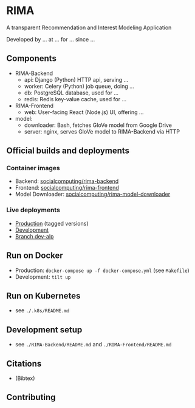 # RIMA

A transparent Recommendation and Interest Modeling Application

Developed by ... at ... for ... since ...


## Components

* RIMA-Backend
  * api: Django (Python) HTTP api, serving ...
  * worker: Celery (Python) job queue, doing ...
  * db: PostgreSQL database, used for ...
  * redis: Redis key-value cache, used for ...
* RIMA-Frontend
  * web: User-facing React (Node.js) UI, offering ...
* model:
  * downloader: Bash, fetches GloVe model from Google Drive
  * server: nginx, serves GloVe model to RIMA-Backend via HTTP


## Official builds and deployments

### Container images

* Backend: [socialcomputing/rima-backend](https://hub.docker.com/repository/docker/socialcomputing/rima-backend)
* Frontend: [socialcomputing/rima-frontend](https://hub.docker.com/repository/docker/socialcomputing/rima-frontend)
* Model Downloader: [socialcomputing/rima-model-downloader](https://hub.docker.com/repository/docker/socialcomputing/rima-model-downloader)

### Live deployments

* [Production](https://rima.sc.inko.cloud/) (tagged versions)
* [Development](https://rima-dev.sc.inko.cloud/)
* [Branch dev-alp](https://rima-dev-alp.sc.inko.cloud/)


## Run on Docker

* Production: `docker-compose up -f docker-compose.yml` (see `Makefile`)
* Development: `tilt up`


## Run on Kubernetes

* see `./.k8s/README.md`


## Development setup

* see `./RIMA-Backend/README.md` and `./RIMA-Frontend/README.md`


## Citations

* (Bibtex)


## Contributing
